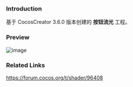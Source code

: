 ### Introduction
基于 CocosCreator 3.6.0 版本创建的 **按钮流光** 工程。

### Preview
![image](../../../gif/202202/2022022431.gif)

### Related Links
https://forum.cocos.org/t/shader/96408